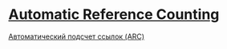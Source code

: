 #  [Automatic Reference Counting](https://docs.swift.org/swift-book/documentation/the-swift-programming-language/automaticreferencecounting)

[Автоматический подсчет ссылок (ARC)](https://swiftbook.org/docs/1494/)


